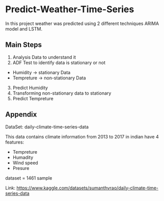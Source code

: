 # Predict-Weather-Time-Series
In this project weather was predicted using 2 different techniques ARIMA model and LSTM.

## Main Steps
1. Analysis Data to understand it 
2. ADF Test to identify data is stationary or not
- Humidity -> stationary Data
- Tempreture -> non-stationary Data
3. Predict Humidity 
4. Transforming non-stationary data to stationary
5. Predict Tempreture 

## Appendix

DataSet: daily-climate-time-series-data

This data contains climate information from 2013 to 2017 in indian have 4 features:
- Tempreture
- Humadity
- Wind speed
- Presure
  
dataset = 1461 sample

Link: https://www.kaggle.com/datasets/sumanthvrao/daily-climate-time-series-data


